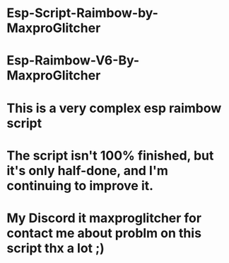 # Esp-Script-Raimbow-by-MaxproGlitcher
# Esp-Raimbow-V6-By-MaxproGlitcher
# This is a very complex esp raimbow script
# The script isn't 100% finished, but it's only half-done, and I'm continuing to improve it.
# My Discord it maxproglitcher for contact me about problm on this script thx a lot ;)
